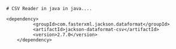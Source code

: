 	# CSV Reader in java in java....

	<dependency>
			  <groupId>com.fasterxml.jackson.dataformat</groupId>
			  <artifactId>jackson-dataformat-csv</artifactId>
			  <version>2.7.0</version>
		</dependency>